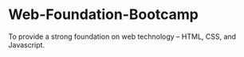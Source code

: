 # Web-Foundation-Bootcamp
To provide a strong foundation on web technology – HTML, CSS, and Javascript.
